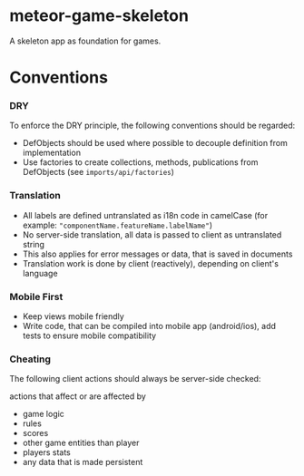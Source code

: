# meteor-game-skeleton
A skeleton app as foundation for games.


# Conventions

### DRY

To enforce the DRY principle, the following conventions should be regarded:

* DefObjects should be used where possible to decouple definition from implementation
* Use factories to create collections, methods, publications from DefObjects (see `imports/api/factories`)


### Translation

* All labels are defined untranslated as i18n code in camelCase (for example: `"componentName.featureName.labelName"`)
* No server-side translation, all data is passed to client as untranslated string
* This also applies for error messages or data, that is saved in documents
* Translation work is done by client (reactively), depending on client's language



### Mobile First

* Keep views mobile friendly
* Write code, that can be compiled into mobile app (android/ios), add tests to ensure mobile compatibility


### Cheating

The following client actions should always be server-side checked:

actions that affect or are affected by

* game logic
* rules
* scores
* other game entities than player
* players stats
* any data that is made persistent

